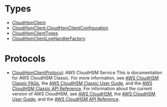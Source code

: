 # Types

  - [CloudHsmClient](/aws-sdk-swift/reference/0.x/AWSCloudHSM/CloudHsmClient)
  - [CloudHsmClient.CloudHsmClientConfiguration](/aws-sdk-swift/reference/0.x/AWSCloudHSM/CloudHsmClient_CloudHsmClientConfiguration)
  - [CloudHsmClientTypes](/aws-sdk-swift/reference/0.x/AWSCloudHSM/CloudHsmClientTypes)
  - [CloudHsmClientLogHandlerFactory](/aws-sdk-swift/reference/0.x/AWSCloudHSM/CloudHsmClientLogHandlerFactory)

# Protocols

  - [CloudHsmClientProtocol](/aws-sdk-swift/reference/0.x/AWSCloudHSM/CloudHsmClientProtocol):
    AWS CloudHSM Service This is documentation for AWS CloudHSM Classic. For more information, see [AWS CloudHSM Classic FAQs](http://aws.amazon.com/cloudhsm/faqs-classic/), the [AWS CloudHSM Classic User Guide](https://docs.aws.amazon.com/cloudhsm/classic/userguide/), and the [AWS CloudHSM Classic API Reference](https://docs.aws.amazon.com/cloudhsm/classic/APIReference/). For information about the current version of AWS CloudHSM, see [AWS CloudHSM](http://aws.amazon.com/cloudhsm/), the [AWS CloudHSM User Guide](https://docs.aws.amazon.com/cloudhsm/latest/userguide/), and the [AWS CloudHSM API Reference](https://docs.aws.amazon.com/cloudhsm/latest/APIReference/).
